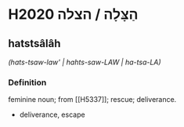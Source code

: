 # H2020 הַצָּלָה / הצלה

## hatstsâlâh

_(hats-tsaw-law' | hahts-saw-LAW | ha-tsa-LA)_

### Definition

feminine noun; from [[H5337]]; rescue; deliverance.

- deliverance, escape
